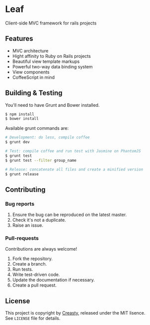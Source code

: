 
Leaf
====

Client-side MVC framework for rails projects


Features
--------

- MVC architecture
- Hight affinity to Ruby on Rails projects
- Beautiful view template markups
- Powerful two-way data binding system
- View components
- CoffeeScript in mind


Building & Testing
------------------

You'll need to have Grunt and Bower installed.

```sh
$ npm install
$ bower install
```

Available grunt commands are:

```sh
# Development: do less, compile coffee
$ grunt dev

# Test: compile coffee and run test with Jasmine on PhantomJS
$ grunt test
$ grunt test --filter group_name

# Release: concatenate all files and create a minified version
$ grunt release
```


Contributing
------------

### Bug reports

1. Ensure the bug can be reproduced on the latest master.
2. Check it's not a duplicate.
3. Raise an issue.


### Pull-requests

Contributions are always welcome!

1. Fork the repository.
2. Create a branch.
3. Run tests.
4. Write test-driven code.
5. Update the documentation if necessary.
6. Create a pull request.


License
-------

This project is copyright by [Creasty](http://www.creasty.com), released under the MIT lisence.  
See `LICENSE` file for details.

